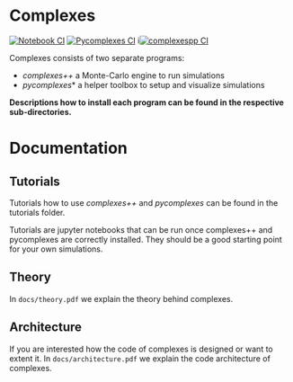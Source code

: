 # Complexes 

[![Notebook CI](https://github.com/bio-phys/complexespp/actions/workflows/notebook.yaml/badge.svg)](https://github.com/bio-phys/complexespp/actions/workflows/notebook.yaml)
[![Pycomplexes CI](https://github.com/bio-phys/complexespp/actions/workflows/pycomplexes-ci.yaml/badge.svg)](https://github.com/bio-phys/complexespp/actions/workflows/pycomplexes-ci.yaml)
i[![complexespp CI](https://github.com/bio-phys/complexespp/actions/workflows/complexes-ci.yml/badge.svg)](https://github.com/bio-phys/complexespp/actions/workflows/complexes-ci.yml)

Complexes consists of two separate programs: 

- *complexes++* a Monte-Carlo engine to run simulations
- *pycomplexes** a helper toolbox to setup and visualize simulations

**Descriptions how to install each program can be found in the respective sub-directories.**

# Documentation

## Tutorials
Tutorials how to use *complexes++* and
*pycomplexes* can be found in the tutorials folder.

Tutorials are jupyter notebooks that can be run once complexes++ and pycomplexes are correctly installed.
They should be a good starting point for your own simulations.

## Theory

In `docs/theory.pdf` we explain the theory behind complexes.

## Architecture

If you are interested how the code of complexes is designed or want to extent it.
In `docs/architecture.pdf` we explain the code architecture of complexes.
